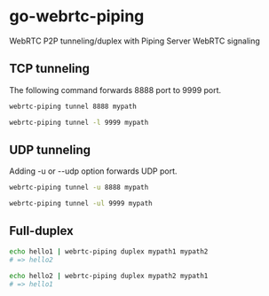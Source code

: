 # go-webrtc-piping
WebRTC P2P tunneling/duplex with Piping Server WebRTC signaling

## TCP tunneling

The following command forwards 8888 port to 9999 port.   

```bash
webrtc-piping tunnel 8888 mypath 
```

```bash
webrtc-piping tunnel -l 9999 mypath
```

## UDP tunneling

Adding -u or --udp option forwards UDP port.

```bash
webrtc-piping tunnel -u 8888 mypath 
```

```bash
webrtc-piping tunnel -ul 9999 mypath
```

## Full-duplex

```bash
echo hello1 | webrtc-piping duplex mypath1 mypath2
# => hello2
```

```bash
echo hello2 | webrtc-piping duplex mypath2 mypath1
# => hello1
```
